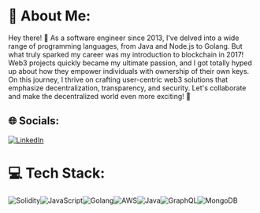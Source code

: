 # 💫 About Me:
Hey there! 👋 As a software engineer since 2013, I've delved into a wide range of programming languages, from Java and Node.js to Golang. But what truly sparked my career was my introduction to blockchain in 2017! Web3 projects quickly became my ultimate passion, and I got totally hyped up about how they empower individuals with ownership of their own keys. On this journey, I thrive on crafting user-centric web3 solutions that emphasize decentralization, transparency, and security. Let's collaborate and make the decentralized world even more exciting! 🚀

## 🌐 Socials:
[![LinkedIn](https://img.shields.io/badge/LinkedIn-%230077B5.svg?logo=linkedin&logoColor=white)](https://linkedin.com/in/erionbarasuol) 

# 💻 Tech Stack:
![Solidity](https://img.shields.io/badge/firebase-%23039BE5.svg?style=flat-square&logo=firebase)![JavaScript](https://img.shields.io/badge/javascript-%23323330.svg?style=flat-square&logo=javascript&logoColor=%23F7DF1E)![Golang](https://img.shields.io/badge/go-%2300ADD8.svg?style=flat-square&logo=go&logoColor=white)![AWS](https://img.shields.io/badge/AWS-%23FF9900.svg?style=flat-square&logo=amazon-aws&logoColor=white)![Java](https://img.shields.io/badge/java-%23ED8B00.svg?style=flat-square&logo=java&logoColor=white)![GraphQL](https://img.shields.io/badge/-GraphQL-E10098?style=flat-square&logo=graphql&logoColor=white)![MongoDB](https://img.shields.io/badge/MongoDB-%234ea94b.svg?style=flat-square&logo=mongodb&logoColor=white)
